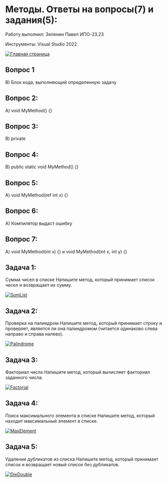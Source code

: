 # Методы. Ответы на вопросы(7) и задания(5):
Работу выполнил: Зеленин Павел ИПО-23.23

Инструменты: Visual Studio 2022

[![Главная страница](https://img.shields.io/badge/🏠_Главная_страница-4285F4?style=for-the-badge&logo=home-assistant&logoColor=white)](https://github.com/MinorityKilla/homeworkZelenin/blob/main/README.md)

## Вопрос 1
B) Блок кода, выполняющий определенную задачу
## Вопрос 2:
A) void MyMethod() {}
## Вопрос 3:
B) private
## Вопрос 4:
B) public static void MyMethod() {}
## Вопрос 5:
A) void MyMethod(ref int x) {}
## Вопрос 6:
A) Компилятор выдаст ошибку
## Вопрос 7:
A) void MyMethod(int x) {} и void MyMethod(int x, int y) {}

## Задача 1: 
Сумма чисел в списке
Напишите метод, который принимает список чисел и возвращает их сумму.

[![SumList](https://img.shields.io/badge/Σ_Сумма_списка-2196F3?style=for-the-badge&logo=csharp&logoColor=white)](https://github.com/MinorityKilla/homeworkZelenin/blob/main/Tasks/Методы/SumList1.cs)  

## Задача 2:
Проверка на палиндром
Напишите метод, который принимает строку и проверяет, является ли она палиндромом (читается одинаково слева направо и справа налево).

[![Palindrome](https://img.shields.io/badge/🔄_Палиндром-4CAF50?style=for-the-badge&logo=csharp&logoColor=white)](https://github.com/MinorityKilla/homeworkZelenin/blob/main/Tasks/Методы/PolindromeIs2.cs)  

## Задача 3:
Факториал числа
Напишите метод, который вычисляет факториал заданного числа.

[![Factorial](https://img.shields.io/badge/!Факториал-FF9800?style=for-the-badge&logo=csharp&logoColor=white)](https://github.com/MinorityKilla/homeworkZelenin/blob/main/Tasks/Методы/Facrtorial3.cs)  

## Задача 4:
Поиск максимального элемента в списке
Напишите метод, который находит максимальный элемент в списке.

[![MaxElement](https://img.shields.io/badge/↑_Макс_элемент-9C27B0?style=for-the-badge&logo=csharp&logoColor=white)](https://github.com/MinorityKilla/homeworkZelenin/blob/main/Tasks/Методы/FindMaxElement4.cs)  

## Задача 5:
Удаление дубликатов из списка
Напишите метод, который принимает список и возвращает новый список без дубликатов.

[![DieDouble](https://img.shields.io/badge/🎲_Бросок_кубика-E91E63?style=for-the-badge&logo=csharp&logoColor=white)](https://github.com/MinorityKilla/homeworkZelenin/blob/main/Tasks/Методы/DieDouble5.cs)

